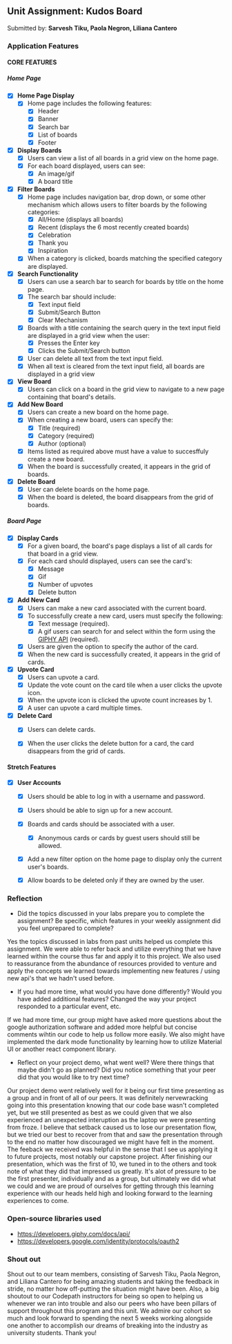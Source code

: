 ## Unit Assignment: Kudos Board

Submitted by: **Sarvesh Tiku, Paola Negron, Liliana Cantero**

### Application Features

#### CORE FEATURES

##### Home Page

- [x] **Home Page Display**
  - [x] Home page includes the following features:
    - [x] Header
    - [x] Banner
    - [x] Search bar
    - [x] List of boards
    - [x] Footer
- [x] **Display Boards**
  - [x] Users can view a list of all boards in a grid view on the home page.
  - [x] For each board displayed, users can see:
    - [x] An image/gif
    - [x] A board title
- [x] **Filter Boards**
  - [x] Home page includes navigation bar, drop down, or some other mechanism which allows users to filter boards by the following categories:
    - [x] All/Home (displays all boards)
    - [x] Recent (displays the 6 most recently created boards)
    - [x] Celebration
    - [x] Thank you
    - [x] Inspiration
  - [x] When a category is clicked, boards matching the specified category are displayed.
- [x] **Search Functionality**
  - [x] Users can use a search bar to search for boards by title on the home page.
  - [x] The search bar should include:
    - [x] Text input field
    - [x] Submit/Search Button
    - [x] Clear Mechanism
  - [x] Boards with a title containing the search query in the text input field are displayed in a grid view when the user:
    - [x] Presses the Enter key
    - [x] Clicks the Submit/Search button 
  - [x] User can delete all text from the text input field. 
  - [x] When all text is cleared from the text input field, all boards are displayed in a grid view
- [x] **View Board** 
  - [x] Users can click on a board in the grid view to navigate to a new page containing that board's details.
- [x] **Add New Board**
  - [x] Users can create a new board on the home page.
  - [x] When creating a new board, users can specify the:
    - [x] Title (required)
    - [x] Category (required)
    - [x] Author (optional)
  - [x] Items listed as required above must have a value to succesffuly create a new board.
  - [x] When the board is successfully created, it appears in the grid of boards. 
- [x] **Delete Board**
  - [x] User can delete boards on the home page. 
  - [x] When the board is deleted, the board disappears from the grid of boards. 

##### Board Page

- [x] **Display Cards**
  - [x] For a given board, the board's page displays a list of all cards for that board in a grid view.
  - [x] For each card should displayed, users can see the card's:
    - [x] Message
    - [x] Gif 
    - [x] Number of upvotes
    - [x] Delete button
- [x] **Add New Card**
  - [x] Users can make a new card associated with the current board. 
  - [x] To successfully create a new card, users must specify the following:
    - [x] Text message (required).
    - [x] A gif users can search for and select within the form using the [GIPHY API](https://developers.giphy.com/docs/api/) (required).
  - [x] Users are given the option to specify the author of the card.
  - [x] When the new card is successfully created, it appears in the grid of cards. 
- [x] **Upvote Card**
  - [x] Users can upvote a card.
  - [x] Update the vote count on the card tile when a user clicks the upvote icon.
  - [x] When the upvote icon is clicked the upvote count increases by 1. 
  - [x] A user can upvote a card multiple times. 
- [x] **Delete Card**
  - [x] Users can delete cards.
  - [x] When the user clicks the delete button for a card, the card disappears from the grid of cards. 


####  Stretch Features
- [x] **User Accounts**
  - [x] Users should be able to log in with a username and password.
  - [x] Users should be able to sign up for a new account.
  - [x] Boards and cards should be associated with a user.
    - [x] Anonymous cards or cards by guest users should still be allowed.
  - [x] Add a new filter option on the home page to display only the current user's boards.
  - [x] Allow boards to be deleted only if they are owned by the user.


### Reflection

* Did the topics discussed in your labs prepare you to complete the assignment? Be specific, which features in your weekly assignment did you feel unprepared to complete?

Yes the topics discussed in labs from past units helped us complete this assignment. We were able to refer back and utilize everything that we have learned within the course thus far and apply it to this project. We also used to reassurance from the abundance of resources provided to venture and apply the concepts we learned towards implementing new features / using new api's that we hadn't used before.

* If you had more time, what would you have done differently? Would you have added additional features? Changed the way your project responded to a particular event, etc.
  
If we had more time, our group might have asked more questions about the google authorization software and added more helpful but concise comments wihtin our code to help us follow more easily. We also might have implemented the dark mode functionality by learning how to utilize Material UI or another react component library.

* Reflect on your project demo, what went well? Were there things that maybe didn't go as planned? Did you notice something that your peer did that you would like to try next time?

Our project demo went relatively well for it being our first time presenting as a group and in front of all of our peers. It was definitely nervewracking going into this presentation knowing that our code base wasn't completed yet, but we still presented as best as we could given that we also experienced an unexpected interuption as the laptop we were presenting from froze. I believe that setback caused us to lose our presentation flow, but we tried our best to recover from that and saw the presentation through to the end no matter how discouraged we might have felt in the moment. The feeback we received was helpful in the sense that I see us applying it to future projects, most notably our capstone project. After finishing our presentation, which was the first of 10, we tuned in to the others and took note of what they did that impressed us greatly. It's alot of pressure to be the first presenter, individually and as a group, but ultimately we did what we could and we are proud of ourselves for getting through this learning experience with our heads held high and looking forward to the learning experiences to come.

### Open-source libraries used

- https://developers.giphy.com/docs/api/
- https://developers.google.com/identity/protocols/oauth2

### Shout out

Shout out to our team members, consisting of Sarvesh Tiku, Paola Negron, and Liliana Cantero for being amazing students and taking the feedback in stride, no matter how off-putting the situation might have been. Also, a big shoutout to our Codepath instructors for being so open to helping us whenever we ran into trouble and also our peers who have been pillars of support throughout this program and this unit. We admire our cohort so much and look forward to spending the next 5 weeks working alongside one another to accomplish our dreams of breaking into the industry as university students. Thank you!
